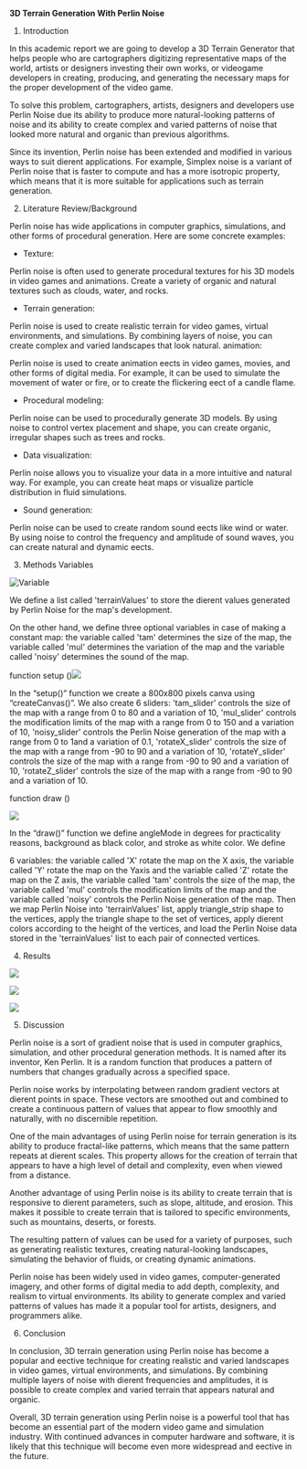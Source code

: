 ﻿**3D Terrain Generation With Perlin Noise**

1. Introduction

In this academic report we are going to develop a 3D Terrain Generator that helps people who are cartographers digitizing representative maps of the world, artists or designers investing their own works, or videogame developers in creating, producing, and generating the necessary maps for the proper development of the video game.

To solve this problem, cartographers, artists, designers and developers use Perlin Noise due its ability to produce more natural-looking patterns of noise and its ability to create complex and varied patterns of noise that looked more natural and organic than previous algorithms.

Since its invention, Perlin noise has been extended and modified in various ways to suit di erent applications. For example, Simplex noise is a variant of Perlin noise that is faster to compute and has a more isotropic property, which means that it is more suitable for applications such as terrain generation.

2. Literature Review/Background

Perlin noise has wide applications in computer graphics, simulations, and other forms of procedural generation. Here are some concrete examples:

- Texture:

Perlin noise is often used to generate procedural textures for his 3D models in video games and animations. Create a variety of organic and natural textures such as clouds, water, and rocks.

- Terrain generation:

Perlin noise is used to create realistic terrain for video games, virtual environments, and simulations. By combining layers of noise, you can create complex and varied landscapes that look natural. animation:

Perlin noise is used to create animation e ects in video games, movies, and other forms of digital media. For example, it can be used to simulate the movement of water or fire, or to create the flickering e ect of a candle flame.

- Procedural modeling:

Perlin noise can be used to procedurally generate 3D models. By using noise to control vertex placement and shape, you can create organic, irregular shapes such as trees and rocks.

- Data visualization:

Perlin noise allows you to visualize your data in a more intuitive and natural way. For example, you can create heat maps or visualize particle distribution in fluid simulations.

- Sound generation:

Perlin noise can be used to create random sound e ects like wind or water. By using noise to control the frequency and amplitude of sound waves, you can create natural and dynamic e ects.

3. Methods Variables

![Variable](../images/Aspose.Words.554c5bf7-97c8-4367-91fa-d5a01166ebe4.001.png)

We define a list called 'terrainValues' to store the di erent values generated by Perlin Noise for the map's development.

On the other hand, we define three optional variables in case of making a constant map: the variable called 'tam' determines the size of the map, the variable called 'mul' determines the variation of the map and the variable called 'noisy' determines the sound of the map.

function setup ()![](Aspose.Words.554c5bf7-97c8-4367-91fa-d5a01166ebe4.002.jpeg)

In the “setup()” function we create a 800x800 pixels canva using “createCanvas()”. We also create 6 sliders: 'tam\_slider' controls the size of the map with a range from 0 to 80 and a variation of 10, 'mul\_slider' controls the modification limits of the map with a range from 0 to 150 and a variation of 10, 'noisy\_slider' controls the Perlin Noise generation of the map with a range from 0 to 1and a variation of 0.1, 'rotateX\_slider' controls the size of the map with a range from -90 to 90 and a variation of 10, 'rotateY\_slider' controls the size of the map with a range from -90 to 90 and a variation of 10, 'rotateZ\_slider' controls the size of the map with a range from -90 to 90 and a variation of 10.

function draw ()

![](Aspose.Words.554c5bf7-97c8-4367-91fa-d5a01166ebe4.003.jpeg)

In the “draw()” function we define angleMode in degrees for practicality reasons, background as black color, and stroke as white color. We define

6 variables: the variable called 'X' rotate the map on the X axis, the variable called 'Y' rotate the map on the Yaxis and the variable called 'Z' rotate the map on the Z axis, the variable called 'tam' controls the size of the map, the variable called 'mul' controls the modification limits of the map and the variable called 'noisy' controls the Perlin Noise generation of the map. Then we map Perlin Noise into 'terrainValues' list, apply triangle\_strip shape to the vertices, apply the triangle shape to the set of vertices, apply di erent colors according to the height of the vertices, and load the Perlin Noise data stored in the 'terrainValues' list to each pair of connected vertices.

4. Results

![](Aspose.Words.554c5bf7-97c8-4367-91fa-d5a01166ebe4.004.jpeg)

![](Aspose.Words.554c5bf7-97c8-4367-91fa-d5a01166ebe4.005.jpeg)

![](Aspose.Words.554c5bf7-97c8-4367-91fa-d5a01166ebe4.006.jpeg)

5. Discussion

Perlin noise is a sort of gradient noise that is used in computer graphics, simulation, and other procedural generation methods. It is named after its inventor, Ken Perlin. It is a random function that produces a pattern of numbers that changes gradually across a specified space.

Perlin noise works by interpolating between random gradient vectors at di erent points in space. These vectors are smoothed out and combined to create a continuous pattern of values that appear to flow smoothly and naturally, with no discernible repetition.

One of the main advantages of using Perlin noise for terrain generation is its ability to produce fractal-like patterns, which means that the same pattern repeats at di erent scales. This property allows for the creation of terrain that appears to have a high level of detail and complexity, even when viewed from a distance.

Another advantage of using Perlin noise is its ability to create terrain that is responsive to di erent parameters, such as slope, altitude, and erosion. This makes it possible to create terrain that is tailored to specific environments, such as mountains, deserts, or forests.

The resulting pattern of values can be used for a variety of purposes, such as generating realistic textures, creating natural-looking landscapes, simulating the behavior of fluids, or creating dynamic animations.

Perlin noise has been widely used in video games, computer-generated imagery, and other forms of digital media to add depth, complexity, and realism to virtual environments. Its ability to generate complex and varied patterns of values has made it a popular tool for artists, designers, and programmers alike.

6. Conclusion

In conclusion, 3D terrain generation using Perlin noise has become a popular and e ective technique for creating realistic and varied landscapes in video games, virtual environments, and simulations. By combining multiple layers of noise with di erent frequencies and amplitudes, it is possible to create complex and varied terrain that appears natural and organic.

Overall, 3D terrain generation using Perlin noise is a powerful tool that has become an essential part of the modern video game and simulation industry. With continued advances in computer hardware and software, it is likely that this technique will become even more widespread and e ective in the future.
